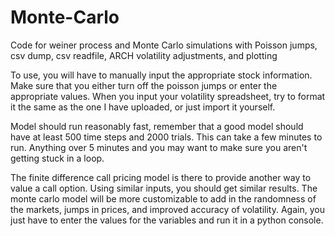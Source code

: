 # Monte-Carlo
Code for weiner process and Monte Carlo simulations with Poisson jumps, csv dump, csv readfile, ARCH volatility adjustments, and plotting

To use, you will have to manually input the appropriate stock information. Make sure that you either turn off the poisson jumps or enter the appropriate values. When you input your volatility spreadsheet, try to format it the same as the one I have uploaded, or just import it yourself. 

Model should run reasonably fast, remember that a good model should have at least 500 time steps and 2000 trials. This can take a few minutes to run. Anything over 5 minutes and you may want to make sure you aren't getting stuck in a loop.

The finite difference call pricing model is there to provide another way to value a call option. Using similar inputs, you should get similar results. The monte carlo model will be more customizable to add in the randomness of the markets, jumps in prices, and improved accuracy of volatility. Again, you just have to enter the values for the variables and run it in a python console.
